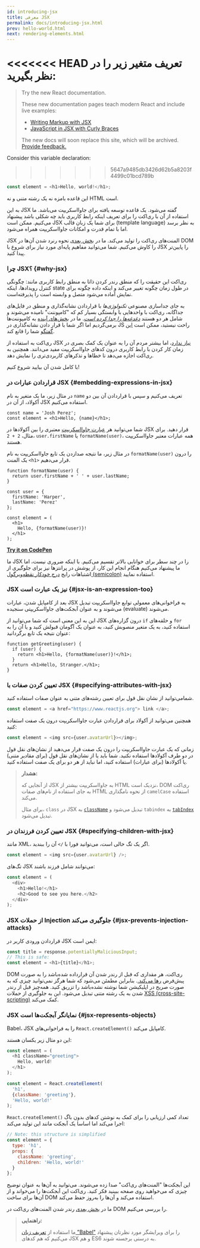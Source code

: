 ```yaml
---
id: introducing-jsx
title: معرفی JSX
permalink: docs/introducing-jsx.html
prev: hello-world.html
next: rendering-elements.html
---
```


<<<<<<< HEAD
تعریف متغیر زیر را در نظر بگیرید:
=======
> Try the new React documentation.
> 
> These new documentation pages teach modern React and include live examples:
>
> - [Writing Markup with JSX](https://beta.reactjs.org/learn/writing-markup-with-jsx)
> - [JavaScript in JSX with Curly Braces](https://beta.reactjs.org/learn/javascript-in-jsx-with-curly-braces)
>
> The new docs will soon replace this site, which will be archived. [Provide feedback.](https://github.com/reactjs/reactjs.org/issues/3308)

Consider this variable declaration:
>>>>>>> 5647a9485db3426d62b5a8203f4499c01bcd789b

```js
const element = <h1>Hello, world!</h1>;
```

این قاعده بامزه نه یک رشته متنی و نه HTML است.

به این JSX گفته می‌شود. یک قاعده توسعه یافته برای جاوااسکریپت می‌باشد. ما استفاده از آن با ری‌اکت را برای تعریف اینکه رابط کاربری باید چه شکلی باشد پیشنهاد می‌کنیم. ممکن است JSX برای شما یک زبان قالب (template language) به نظر برسد اما با تمام قدرت و امکانات جاوااسکریپت همراه می‌شود.

JSX المنت‌های ری‌اکت را تولید می‌کند. ما در [بخش بعدی](/docs/rendering-elements.html) نحوه رنرد شدن آن‌ها در DOM را کاوش می‌کنیم. شما می‌توانید مفاهیم پایه‌ای مورد نیاز برای شروع با JSX را پایین‌تر پیدا کنید.

### چرا JSX؟ {#why-jsx}

ری‌اکت این حقیقت را که منطق رندر کردن ذاتا به منطق رابط کاربری مانند: چگونگی کنترل رویدادها، اینکه state در طول زمان چگونه تغییر می‌کند و اینکه داده چگونه برای نمایش آماده می‌شود متصل و وابسته است را پذیرفته‌است.

به جای جداسازی مصنوعی *تکنولوژی‌ها* با قراردادن نشانه‌گذاری و منطق در فایل‌های جداگانه، ری‌اکت با واحد‌هایی با وابستگی بسیار کم که "کامپوننت" نامیده می‌شوند و شامل هر دو هستند [*دغدغه‌ها را جدا کرده است*](https://en.wikipedia.org/wiki/Separation_of_concerns). ما در [بخش‌های آینده](/docs/components-and-props.html) به کامپوننت‌ها برمی‌گردیم اما اگر شما با قرار دادن نشانه‌گذاری در JS راحت نیستید، ممکن است [این گفتگو](https://www.youtube.com/watch?v=x7cQ3mrcKaY) شما را قانع کند.

ری‌اکت به استفاده از JSX [نیاز ندارد](/docs/react-without-jsx.html)، اما بیشتر مردم آن را به عنوان یک کمک بصری در زمان کار کردن با رابط کاربری درون کدهای جاوااسکریپت مفید می‌دانند. همچنین به ری‌اکت اجازه می‌دهد تا خطاها و تذکرهای کاربردی‌تری را نمایش دهد.

با کامل شدن آن بیایید شروع کنیم!

### قراردادن عبارات در JSX {#embedding-expressions-in-jsx}

در مثال زیر، ما یک متغیر به نام `name` تعریف می‌کنیم و سپس با قراردادن آن بین دو آکولاد، از آن در JSX استفاده می‌کنیم.

```js{1,2}
const name = 'Josh Perez';
const element = <h1>Hello, {name}</h1>;
```

شما می‌توانید هر [عبارت جاوااسکریپت](https://developer.mozilla.org/en-US/docs/Web/JavaScript/Guide/Expressions_and_Operators#Expressions) معتبری را بین آکولادها در JSX قرار دهید.
برای مثال، `2 + 2`، `user.firstName` یا `formatName(user)`، همه عبارات معتبر جاوااسکریپت هستند.

در مثال زیر، ما نتیجه صدازدن یک تابع جاوااسکریپت به نام `formatName(user)` را درون یک المنت `<h1>` قرار می‌دهیم.

```js{12}
function formatName(user) {
  return user.firstName + ' ' + user.lastName;
}

const user = {
  firstName: 'Harper',
  lastName: 'Perez'
};

const element = (
  <h1>
    Hello, {formatName(user)}!
  </h1>
);
```

**[Try it on CodePen](https://codepen.io/gaearon/pen/PGEjdG?editors=1010)**

ما JSX را در چند سطر برای خوانایی بالاتر تقسیم می‌کنیم. با اینکه ضروری نیست، اما ما پیشنهاد می‌کنیم هنگام انجام این کار، از پوشش در پرانتزها نیز برای جلوگیری از اشتباهات رایج [درج خودکار نقطه‌ویرگول (semicolon)](https://stackoverflow.com/q/2846283) استفاده نمایید.

### JSX نیز یک عبارت است {#jsx-is-an-expression-too}

بعد از کامپایل شدن، عبارات JSX به فراخوانی‌های معمولی توابع جاوااسکریپت تبدیل می‌شوند و به عنوان آبجکت‌های جاوااسکریپتی سنجیده (evaluate) می‌شوند.

این به این معنی است که شما می‌توانید از JSX درون گزاره‌های `if` و حلقه‌های `for` استفاده کنید، به یک متغیر منصوبش کنید، به عنوان یک آگومان قبولش کنید و یا آن را به عنوان نتیجه یک تابع برگردانید:

```js{3,5}
function getGreeting(user) {
  if (user) {
    return <h1>Hello, {formatName(user)}!</h1>;
  }
  return <h1>Hello, Stranger.</h1>;
}
```

### تعیین کردن صفات با JSX {#specifying-attributes-with-jsx}

شمامی‌توانید از نشان نقل قول برای تعیین رشته‌های متنی به عنوان صفات استفاده کنید.

```js
const element = <a href="https://www.reactjs.org"> link </a>;
```

همچنین می‌توانید از آکولاد برای قراردادن عبارت جاوااسکریپت درون یک صفت استفاده کنید:

```js
const element = <img src={user.avatarUrl}></img>;
```

زمانی که یک عبارت جاوااسکریپت را درون یک صفت قرار می‌دهید از نشان‌های نقل قول در دو طرف آکولادها استفاده نکنید. شما باید یا از نشان‌های نقل قول (برای مقادیر متنی) یا آکولادها (برای عبارات) استفاده کنید، اما نباید از هر دو برای یک صفت استفاده کنید.

>**هشدار:**
>
>از آنجایی که JSX به جاوااسکریپت بیشتر از HTML نزدیک است، DOM ری‌اکت به جای استفاده از نام‌های صفات HTML از نحوه نامگذاری `camelCase` استفاده می‌کند.
>
>برای مثال، `class` در JSX به [`className`](https://developer.mozilla.org/en-US/docs/Web/API/Element/className) تبدیل می‌شود و `tabindex` به [`tabIndex`](https://developer.mozilla.org/en-US/docs/Web/API/HTMLElement/tabIndex) تبدیل می‌شود.

### تعیین کردن فرزندان در JSX {#specifying-children-with-jsx}

مانند XML، اگر یک تگ خالی است، می‌توانید فورا با `/>` آن را ببندید.

```js
const element = <img src={user.avatarUrl} />;
```

تگ‌های JSX می‌توانند شامل فرزند باشند:

```js
const element = (
  <div>
    <h1>Hello!</h1>
    <h2>Good to see you here.</h2>
  </div>
);
```

### JSX از حملات Injection جلوگیری می‌کند {#jsx-prevents-injection-attacks}

قراردادن ورودی کاربر در JSX ایمن است:

```js
const title = response.potentiallyMaliciousInput;
// This is safe:
const element = <h1>{title}</h1>;
```

DOM ری‌اکت، هر مقداری که قبل از رندر شدن آن قرارداده شده‌باشد را به صورت پیش‌فرض [رها می‌کند.](https://stackoverflow.com/questions/7381974/which-characters-need-to-be-escaped-on-html). بنابراین مطمئن می‌شود که شما هرگز نمی‌توانید چیزی که به صورت صریح در اپلیکیشن شما نوشته‌ نشده‌باشد را تزریق کنید. همه‌چیز قبل از رندر شدن به یک رشته متنی تبدیل می‌شود. این به جلوگیری از حملات [XSS (cross-site-scripting)](https://en.wikipedia.org/wiki/Cross-site_scripting) کمک می‌کند.

### JSX نمایانگر آبجکت‌ها است {#jsx-represents-objects}

Babel، JSX را به فراخوانی‌های `React.createElement()` کامپایل می‌کند.

این دو مثال زیر یکسان هستند:

```js
const element = (
  <h1 className="greeting">
    Hello, world!
  </h1>
);
```

```js
const element = React.createElement(
  'h1',
  {className: 'greeting'},
  'Hello, world!'
);
```

`React.createElement()` تعداد کمی ارزیابی را برای کمک به نوشتن کد‌های بدون باگ اجرا می‌کند اما اساسا یک آبجکت مانند این تولید می‌کند:

```js
// Note: this structure is simplified
const element = {
  type: 'h1',
  props: {
    className: 'greeting',
    children: 'Hello, world!'
  }
};
```

این آبجکت‌ها "المنت‌های ری‌اکت" صدا زده می‌شوند. می‌توانید به آ‌ن‌ها به عنوان توضیح چیزی که می‌خواهید روی صفحه ببینید فکر کنید. ری‌اکت این آبجکت‌ها را می‌خواند و از آن‌ها برای ساخت DOM استفاده می‌کند و آن‌ها را به‌روز حفظ می‌کند.

ما در [بخش بعدی](/docs/rendering-elements.html) رندر شدن المنت‌های ری‌اکت در DOM را بررسی می‌کنیم.

>**راهنمایی:**
>
>ما استفاده از [تعریف زبان "Babel"](https://babeljs.io/docs/en/next/editors) را برای ویرایشگر مورد نظرتان پیشنهاد می‌کنیم که هم کدهای JSX و هم ES6 به درستی برجسته شوند.
